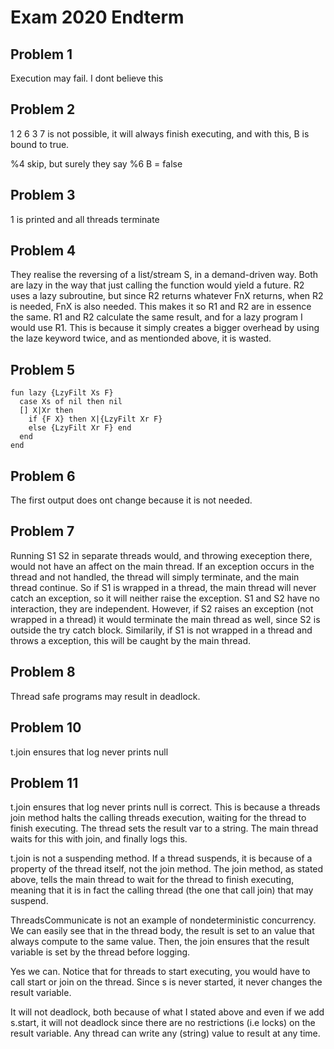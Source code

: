 # Exam 2020 Endterm

## Problem 1

Execution may fail. I dont believe this

## Problem 2

1 2 6 3 7 is not possible, it will always finish executing, and with this, B is bound to true.

%4 skip, but surely they say %6 B = false

## Problem 3

1 is printed and all threads terminate

## Problem 4

They realise the reversing of a list/stream S, in a demand-driven way. Both are lazy in the way that just calling the function would yield a future. R2 uses a lazy subroutine, but since R2 returns whatever FnX returns, when R2 is needed, FnX is also needed. This makes it so R1 and R2 are in essence the same. R1 and R2 calculate the same result, and for a lazy program I would use R1. This is because it simply creates a bigger overhead by using the laze keyword twice, and as mentionded above, it is wasted.

## Problem 5

```oz
fun lazy {LzyFilt Xs F}
  case Xs of nil then nil
  [] X|Xr then
    if {F X} then X|{LzyFilt Xr F}
    else {LzyFilt Xr F} end
  end
end
```

## Problem 6

The first output does ont change because it is not needed.

## Problem 7

Running S1 S2 in separate threads would, and throwing exeception there, would not have an affect on the main thread. If an exception occurs in the thread and not handled, the thread will simply terminate, and the main thread continue. So if S1 is wrapped in a thread, the main thread will never catch an exception, so it will neither raise the exception. S1 and S2 have no interaction, they are independent. However, if S2 raises an exception (not wrapped in a thread) it would terminate the main thread as well, since S2 is outside the try catch block. Similarily, if S1 is not wrapped in a thread and throws a exception, this will be caught by the main thread.

## Problem 8

Thread safe programs may result in deadlock.

## Problem 10

t.join ensures that log never prints null

## Problem 11

t.join ensures that log never prints null is correct. This is because a threads join method halts the calling threads execution, waiting for the thread to finish executing. The thread sets the result var to a string. The main thread waits for this with join, and finally logs this.

t.join is not a suspending method. If a thread suspends, it is because of a property of the thread itself, not the join method. The join method, as stated above, tells the main thread to wait for the thread to finish executing, meaning that it is in fact the calling thread (the one that call join) that may suspend.

ThreadsCommunicate is not an example of nondeterministic concurrency. We can easily see that in the thread body, the result is set to an value that always compute to the same value. Then, the join ensures that the result variable is set by the thread before logging.

Yes we can. Notice that for threads to start executing, you would have to call start or join on the thread. Since s is never started, it never changes the result variable.

It will not deadlock, both because of what I stated above and even if we add s.start, it will not deadlock since there are no restrictions (i.e locks) on the result variable. Any thread can write any (string) value to result at any time.
